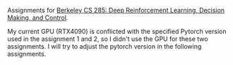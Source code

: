 Assignments for [Berkeley CS 285: Deep Reinforcement Learning, Decision Making, and Control](http://rail.eecs.berkeley.edu/deeprlcourse/).

My current GPU (RTX4090) is conflicted with the specified Pytorch version used in the assignment 1 and 2, so I didn't use the GPU for these two assignments. I will try to adjust the pytorch version in the following assignments.